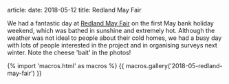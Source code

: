 article:
date: 2018-05-12
title: Redland May Fair

We had a fantastic day at [Redland May Fair](https://rcas.org.uk/may-fair/) on
the first May bank holiday weekend, which was bathed in sunshine and extremely
hot. Although the weather was not ideal to people about their cold homes, we
had a busy day with lots of people interested in the project and in organising
surveys next winter. Note the cheese 'bait' in the photos!

{% import 'macros.html' as macros %}
{{ macros.gallery('2018-05-redland-may-fair') }}

